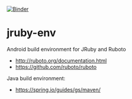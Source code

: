 [![Binder](https://mybinder.org/badge_logo.svg)](https://mybinder.org/v2/gh/Ifiht/jruby-env/HEAD?urlpath=lab)

# jruby-env
Android build environment for JRuby and Ruboto

- http://ruboto.org/documentation.html
- https://github.com/ruboto/ruboto

Java build environment:

- https://spring.io/guides/gs/maven/